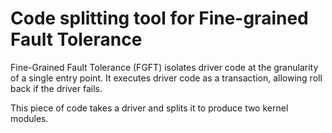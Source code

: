 Code splitting tool for Fine-grained Fault Tolerance
=====================================================

Fine-Grained
Fault Tolerance (FGFT) isolates driver code at the granularity of a
single entry point. It executes driver code as a transaction, allowing roll back if the driver fails. 


This piece of code takes a driver and splits it to produce two kernel modules.







 



